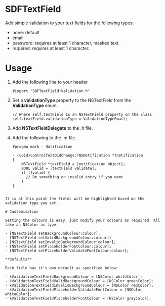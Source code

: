 SDFTextField
============

Add simple validation to your text fields for the following types:

- none: default
- email
- password: requires at least 1 character, masked text.
- required: requires at least 1 character.

# Usage

1. Add the following line to your header

	```
	#import "SDFTextField+Validation.h"
	```

2. Set a **validationType** property to the NSTextField from the **ValidationType** enum.

	```
	// Where self.textField is an NSTextField property on the class
	self.textField.validationType = ValidationTypeEmail;
	```

3. Add **NSTextFieldDelegate** to the .h file.
4. Add the following to the .m file.
	```
	#pragma mark - Notification
	
	- (void)controlTextDidChange:(NSNotification *)notification
	{
		NSTextField *textField = [notification object];
		BOOL valid = [textField validate];
		if (!valid) {
		  // Do something on invalid entry if you want
		}
	}
```

It is at this point the fields will be highlighted based on the validation type you set.

# Customisation

Setting the colours is easy, just modify your colours as required. All take an NSColor as type.

- [NSTextField setBackgroundColour:colour];
- [NSTextField setValidBackgroundColour:colour];
- [NSTextField setInvalidBackgroundColour:colour];
- [NSTextField setPlaceholderFontColour:colour];
- [NSTextField setPlaceholderValidateFontColour:colour];

**Defaults**

Each field has it's own default as specified below:

- kValidationTextFieldBackgroundColour = [NSColor whiteColor];
- kValidationTextFieldValidBackgroundColour = [NSColor greenColor];
- kValidationTextFieldInvalidBackgroundColour = [NSColor redColor];
- kValidationTextFieldPlaceholderValidateFontColour = [NSColor whiteColor];
- kValidationTextFieldPlaceholderFontColour = [NSColor grayColor];
